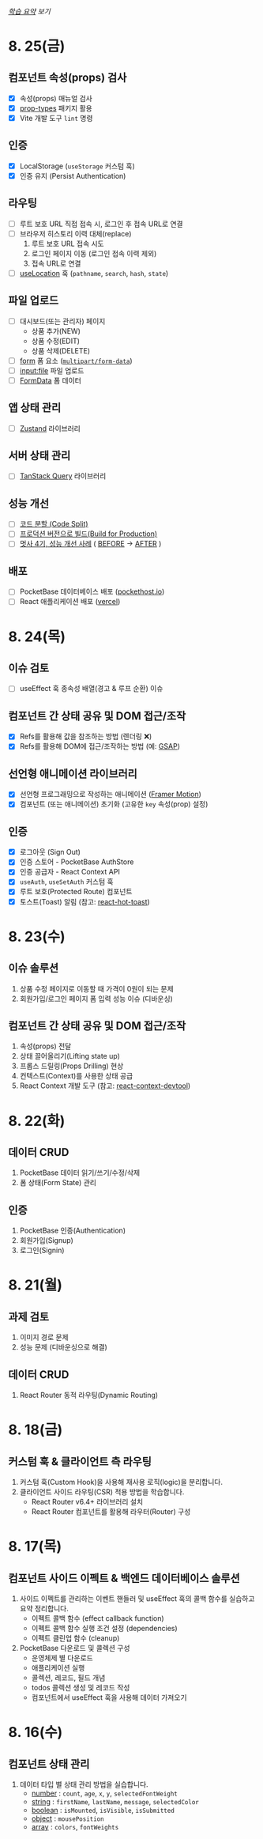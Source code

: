###### [학습 요약](./SUMMARY.md) 보기

# 8. 25(금)

## 컴포넌트 속성(props) 검사

- [x] 속성(props) 매뉴얼 검사
- [x] [prop-types](https://www.npmjs.com/package/prop-types) 패키지 활용
- [x] Vite 개발 도구 `lint` 명령

## 인증

- [x] LocalStorage (`useStorage` 커스텀 훅)
- [x] 인증 유지 (Persist Authentication)

## 라우팅

- [ ] 루트 보호 URL 직접 접속 시, 로그인 후 접속 URL로 연결
- [ ] 브라우저 히스토리 이력 대체(replace)
  1. 루트 보호 URL 접속 시도
  1. 로그인 페이지 이동 (로그인 접속 이력 제외)
  1. 접속 URL로 연결
- [ ] [useLocation](https://www.notion.so/euid/Advanced-v6-3-09cfe08490104dd18167f4c968de4b3f#75f0d60253834b8f93c1dc910e44e9df) 훅 (`pathname`, `search`, `hash`, `state`)

## 파일 업로드

- [ ] 대시보드(또는 관리자) 페이지
  - 상품 추가(NEW)
  - 상품 수정(EDIT)
  - 상품 삭제(DELETE)
- [ ] [form](https://developer.mozilla.org/ko/docs/Web/HTML/Element/form) 폼 요소 ([`multipart/form-data`](https://developer.mozilla.org/ko/docs/Web/HTML/Element/form#attr-enctype))
- [ ] [input:file](https://developer.mozilla.org/ko/docs/Web/HTML/Element/input/file) 파일 업로드
- [ ] [FormData](https://developer.mozilla.org/ko/docs/Web/API/FormData) 폼 데이터

## 앱 상태 관리

- [ ] [Zustand](https://docs.pmnd.rs/zustand) 라이브러리

## 서버 상태 관리

- [ ] [TanStack Query](https://tanstack.com/query/latest) 라이브러리

## 성능 개선

- [ ] [코드 분할 (Code Split)](https://ko.legacy.reactjs.org/docs/code-splitting.html#bundling)
- [ ] [프로덕션 버전으로 빌드(Build for Production)](https://ko.vitejs.dev/guide/build.html)
- [ ] [멋사 4기, 성능 개선 사례](https://github.com/yamoo9/likelion-FEQA/issues/286#issuecomment-1504926019) ( [BEFORE](https://github.com/yamoo9/likelion-FEQA/files/11183331/POTATO-MARKET-main.zip) → [AFTER](https://github.com/yamoo9/likelion-FEQA/files/11209558/POTATO-MARKET-review-by-yamoo9.zip) )

## 배포

- [ ] PocketBase 데이터베이스 배포 ([pockethost.io](https://pockethost.io))
- [ ] React 애플리케이션 배포 ([vercel](https://ko.vitejs.dev/guide/static-deploy.html#vercel))

# 8. 24(목)

## 이슈 검토

- [ ] useEffect 훅 종속성 배열(경고 & 루프 순환) 이슈

## 컴포넌트 간 상태 공유 및 DOM 접근/조작

- [x] Refs를 활용해 값을 참조하는 방법 (렌더링 ❌)
- [x] Refs를 활용해 DOM에 접근/조작하는 방법 (예: [GSAP](https://greensock.com/gsap/))

## 선언형 애니메이션 라이브러리

- [x] 선언형 프로그래밍으로 작성하는 애니메이션 ([Framer Motion](https://framer.com/motion))
- [x] 컴포넌트 (또는 애니메이션) 초기화 (고유한 `key` 속성(prop) 설정)

## 인증

- [x] 로그아웃 (Sign Out)
- [x] 인증 스토어 - PocketBase AuthStore
- [x] 인증 공급자 - React Context API
- [x] `useAuth`, `useSetAuth` 커스텀 훅
- [x] 루트 보호(Protected Route) 컴포넌트
- [x] 토스트(Toast) 알림 (참고: [react-hot-toast](https://react-hot-toast.com/docs/toast))

# 8. 23(수)

## 이슈 솔루션

1. 상품 수정 페이지로 이동할 때 가격이 0원이 되는 문제
1. 회원가입/로그인 페이지 폼 입력 성능 이슈 (디바운싱)

## 컴포넌트 간 상태 공유 및 DOM 접근/조작

1. 속성(props) 전달
1. 상태 끌어올리기(Lifting state up)
1. 프롭스 드릴링(Props Drilling) 현상
1. 컨텍스트(Context)를 사용한 상태 공급
1. React Context 개발 도구 (참고: [react-context-devtool](https://github.com/deeppatel234/react-context-devtool))

# 8. 22(화)

## 데이터 CRUD

1. PocketBase 데이터 읽기/쓰기/수정/삭제
1. 폼 상태(Form State) 관리

## 인증

1. PocketBase 인증(Authentication)
1. 회원가입(Signup)
1. 로그인(Signin)

# 8. 21(월)

## 과제 검토

1. 이미지 경로 문제
1. 성능 문제 (디바운싱으로 해결)

## 데이터 CRUD

1. React Router 동적 라우팅(Dynamic Routing)

# 8. 18(금)

## 커스텀 훅 & 클라이언트 측 라우팅

1. 커스텀 훅(Custom Hook)을 사용해 재사용 로직(logic)을 분리합니다.
1. 클라이언트 사이드 라우팅(CSR) 적용 방법을 학습합니다.
   - React Router v6.4+ 라이브러리 설치
   - React Router 컴포넌트를 활용해 라우터(Router) 구성

# 8. 17(목)

## 컴포넌트 사이드 이펙트 & 백엔드 데이터베이스 솔루션

1. 사이드 이펙트를 관리하는 이벤트 핸들러 및 useEffect 훅의 콜백 함수를 실습하고 요약 정리합니다.
   - 이펙트 콜백 함수 (effect callback function)
   - 이펙트 콜백 함수 실행 조건 설정 (dependencies)
   - 이펙트 클린업 함수 (cleanup)
1. PocketBase 다운로드 및 콜렉션 구성
   - 운영체제 별 다운로드
   - 애플리케이션 실행
   - 콜렉션, 레코드, 필드 개념
   - todos 콜렉션 생성 및 레코드 작성
   - 컴포넌트에서 useEffect 훅을 사용해 데이터 가져오기

# 8. 16(수)

## 컴포넌트 상태 관리

1. 데이터 타입 별 상태 관리 방법을 실습합니다.
   - <u>number</u> : `count`, `age`, `x`, `y`, `selectedFontWeight`
   - <u>string</u> : `firstName`, `lastName`, `message`, `selectedColor`
   - <u>boolean</u> : `isMounted`, `isVisible`, `isSubmitted`
   - <u>object</u> : `mousePosition`
   - <u>array</u> : `colors`, `fontWeights`
